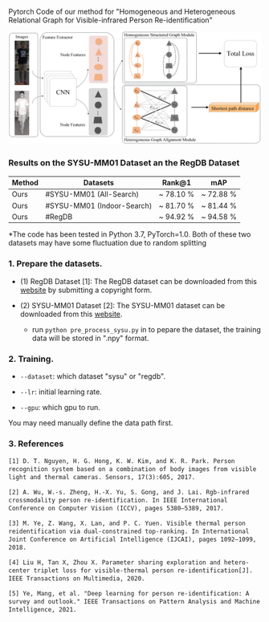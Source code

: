 

Pytorch Code of  our method for "Homogeneous and Heterogeneous Relational Graph for Visible-infrared Person Re-identification" 

![our_approach8](our_approach.jpg)

### Results on the SYSU-MM01 Dataset an the RegDB Dataset 
| Method | Datasets                   | Rank@1    | mAP       |
| ------ | -------------------------- | --------- | --------- |
| Ours   | #SYSU-MM01 (All-Search)    | ~ 78.10 % | ~ 72.88 % |
| Ours   | #SYSU-MM01 (Indoor-Search) | ~ 81.70 % | ~ 81.44 % |
| Ours   | #RegDB                     | ~ 94.92 % | ~ 94.58 % |



*The code has been tested in Python 3.7, PyTorch=1.0. Both of these two datasets may have some fluctuation due to random splitting

### **1. Prepare the datasets.**

- (1) RegDB Dataset [1]: The RegDB dataset can be downloaded from this [website](http://dm.dongguk.edu/link.html) by submitting a copyright form.

- (2) SYSU-MM01 Dataset [2]: The SYSU-MM01 dataset can be downloaded from this [website](http://isee.sysu.edu.cn/project/RGBIRReID.htm).

   - run `python pre_process_sysu.py`  in to pepare the dataset, the training data will be stored in ".npy" format.

### 2. Training.
  - `--dataset`: which dataset "sysu" or "regdb".

  - `--lr`: initial learning rate.
  
  - `--gpu`:  which gpu to run.

You may need manually define the data path first.



### 3. References

```
[1] D. T. Nguyen, H. G. Hong, K. W. Kim, and K. R. Park. Person recognition system based on a combination of body images from visible light and thermal cameras. Sensors, 17(3):605, 2017.
```

```
[2] A. Wu, W.-s. Zheng, H.-X. Yu, S. Gong, and J. Lai. Rgb-infrared crossmodality person re-identification. In IEEE International Conference on Computer Vision (ICCV), pages 5380–5389, 2017.
```

```
[3] M. Ye, Z. Wang, X. Lan, and P. C. Yuen. Visible thermal person reidentification via dual-constrained top-ranking. In International Joint Conference on Artificial Intelligence (IJCAI), pages 1092–1099, 2018.
```

```
[4] Liu H, Tan X, Zhou X. Parameter sharing exploration and hetero-center triplet loss for visible-thermal person re-identification[J]. IEEE Transactions on Multimedia, 2020.
```

```
[5] Ye, Mang, et al. "Deep learning for person re-identification: A survey and outlook." IEEE Transactions on Pattern Analysis and Machine Intelligence, 2021.
```

